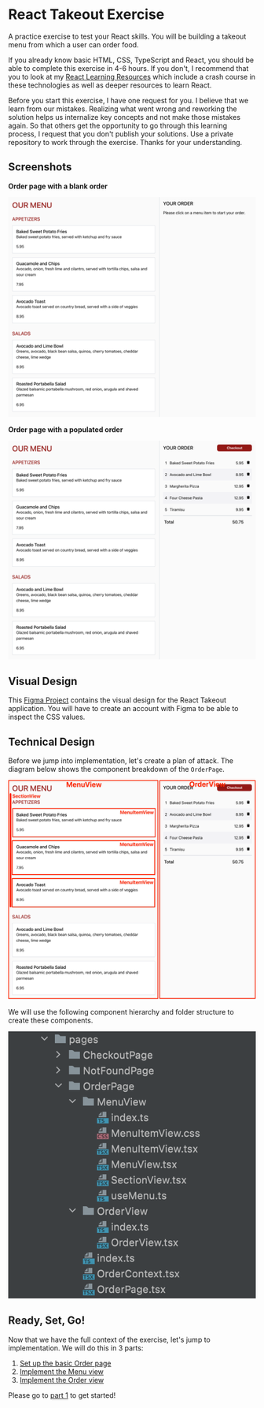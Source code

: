 # React Takeout Exercise

A practice exercise to test your React skills. You will be building a takeout
menu from which a user can order food.

If you already know basic HTML, CSS, TypeScript and React, you should be able to
complete this exercise in 4-6 hours. If you don't, I recommend that you to look
at my
[React Learning Resources](https://github.com/AkkiParekh/react-learning-resources)
which include a crash course in these technologies as well as deeper resources
to learn React.

Before you start this exercise, I have one request for you. I believe that we
learn from our mistakes. Realizing what went wrong and reworking the solution
helps us internalize key concepts and not make those mistakes again. So that
others get the opportunity to go through this learning process, I request that
you don't publish your solutions. Use a private repository to work through the
exercise. Thanks for your understanding.

## Screenshots

**Order page with a blank order**

![Empty order](assets/screenshot-1.png)

**Order page with a populated order**

![Populated order](assets/screenshot-2.png)

## Visual Design

This
[Figma Project](https://www.figma.com/file/I4grGxVxq6em33rCNdHPxs/Takeout?node-id=0%3A1)
contains the visual design for the React Takeout application. You will have to
create an account with Figma to be able to inspect the CSS values.

## Technical Design

Before we jump into implementation, let's create a plan of attack. The diagram
below shows the component breakdown of the `OrderPage`.

![Component breakdown](assets/component-breakdown.png)

We will use the following component hierarchy and folder structure to create
these components.

![Component hierarchy](assets/component-hierarchy.png)

## Ready, Set, Go!

Now that we have the full context of the exercise, let's jump to implementation.
We will do this in 3 parts:

1. [Set up the basic Order page](parts/part-1-order-page.md)
2. [Implement the Menu view](parts/part-2-menu-view.md)
3. [Implement the Order view](parts/part-3-order-view.md)

Please go to [part 1](parts/part-1-order-page.md) to get started!
